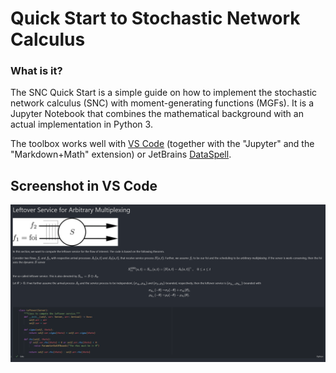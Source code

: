 # Quick Start to Stochastic Network Calculus

### What is it?

The SNC Quick Start is a simple guide on how to implement the stochastic network calculus (SNC) with moment-generating functions (MGFs).
It is a Jupyter Notebook that combines the mathematical background with an actual implementation in Python 3.

The toolbox works well with [VS Code](https://code.visualstudio.com/) (together with the "Jupyter" and the "Markdown+Math" extension) or JetBrains [DataSpell](https://www.jetbrains.com/dataspell/).

## Screenshot in VS Code

![](figures/SNC-quick-start_VS_Code.png)
